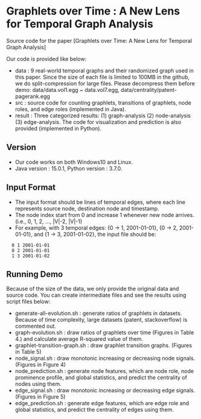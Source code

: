 # Graphlets over Time : A New Lens for Temporal Graph Analysis
Source code for the paper [Graphlets over Time: A New Lens for Temporal Graph Analysis]

Our code is provided like below:
* data : 9 real-world temporal graphs and their randomized graph used in this paper. Since the size of each file is limited to 100MB in the github, we do split-compression for large files. Please decompress them before demo: data/data.vol1.egg ~ data.vol7.egg, data/centrality/patent-pagerank.egg
* src : source code for counting graphlets, transitions of graphlets, node roles, and edge roles (implemented in Java).
* result : Three categorized results: (1) graph-analysis (2) node-analysis (3) edge-analysis. The code for visualization and prediction is also provided (implemented in Python). 

## Version
 * Our code works on both Windows10 and Linux. 
 * Java version : 15.0.1, Python version : 3.7.0.

## Input Format
 * The input format should be lines of temporal edges, where each line represents source node, destination node and timestamp.
 * The node index start from 0 and increase 1 whenever new node arrives. (i.e., 0, 1, 2, ..., |V|-2, |V|-1)
 * For example, with 3 temporal edges: {0 → 1, 2001-01-01}, {0 → 2, 2001-01-01}, and {1 → 3, 2001-01-02}, the input file should be:
```
  0 1 2001-01-01
  0 2 2001-01-01
  1 3 2001-01-02
```

## Running Demo
Because of the size of the data, we only provide the original data and source code. You can create intermediate files and see the results using script files below:
 * generate-all-evolution.sh : generate ratios of graphlets in datasets. Because of time complexity, large datasets (patent, stackoverflow) is commented out.
 * graph-evolution.sh : draw ratios of graphlets over time (Figures in Table 4.) and calculate average R-squared value of them. 
 * graphlet-transition-graph.sh : draw graphlet transition graphs. (Figures in Table 5)
 * node_signal.sh :  draw monotonic increasing or decreasing node signals. (Figures in Figure 4)
 * node_prediction.sh : generate node features, which are node role, node prominence profile, and global statistics, and predict the centrality of nodes using them.  
 * edge_signal.sh : draw monotonic increasing or decreasing edge signals. (Figures in Figure 5)
 * edge_prediction.sh : generate edge features, which are edge role and global statistics, and predict the centrality of edges using them.